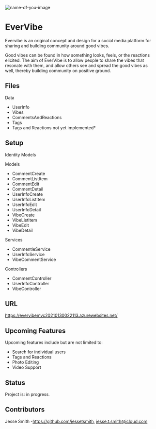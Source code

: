 ![name-of-you-image](https://your-copied-image-address)
# EverVibe
Evervibe is an original concept and design for a social media platform for sharing and building community around good vibes. 

Good vibes can be found in how something looks, feels, or the reactions elicited. The aim of EverVibe is to allow people to share the vibes that resonate with them,
and allow others see and spread the good vibes as well, thereby building community on positive ground.

## Files
Data
- UserInfo
- Vibes
- CommentsAndReactions
- Tags 
- Tags and Reactions not yet implemented*

## Setup
Identity Models

Models
- CommentCreate
- CommentListItem
- CommentEdit
- CommentDetail
- UserInfoCreate
- UserInfoListItem
- UserInfoEdit
- UserInfoDetail
- VibeCreate
- VibeListItem
- VibeEdit
- VibeDetail

Services 
- CommentleService  
- UserInfoService
- VibeCommentService

Controllers
- CommentController
- UserInfoController
- VibeController

## URL
https://evervibemvc20210130022113.azurewebsites.net/

## Upcoming Features

Upcoming features include but are not limited to:

- Search for individual users
- Tags and Reactions
- Photo Editing
- Video Support  

## Status

Project is: in progress. 


## Contributors

Jesse Smith -https://github.com/jessetsmith, jesse.t.smith@icloud.com



